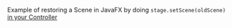 Example of restoring a Scene in JavaFX by doing ```stage.setScene(oldScene)``` [in your Controller](src/main/java/com/example/scene/Second.java)
